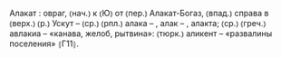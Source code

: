 ---
---

Алакат
: овраг, ⦅нач.⦆ к ⦅Ю⦆ от ⦅пер.⦆ Алакат-Богаз, ⦅впад.⦆ справа в ⦅верх.⦆ ⦅р.⦆ Ускут – ⦅ср.⦆ ⦅рпл.⦆ алака – , алак – , алакта; ⦅ср.⦆ ⦅греч.⦆ авлакиа – «канава, желоб, рытвина»: ⦅тюрк.⦆ аликент – «развалины поселения» ⦃Г11⦄.
